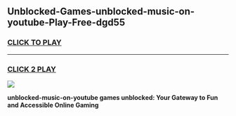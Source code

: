 
## Unblocked-Games-unblocked-music-on-youtube-Play-Free-dgd55
<h3>
<a href="https://premium76.site?title=unblocked-music-on-youtube&ref=23A">CLICK TO PLAY</a></h3>
<hr>

<h3>
<a href="https://premium76.site?title=unblocked-music-on-youtube&ref=23A">CLICK 2 PLAY</a>
  
</h3>

<a href="https://premium76.site?title=unblocked-music-on-youtube&ref=23A"><img src="https://clearcache.store/games.png"></a>


**unblocked-music-on-youtube games unblocked: Your Gateway to Fun and Accessible Online Gaming**
